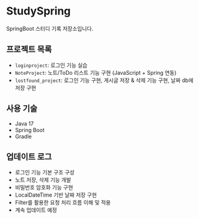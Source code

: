 # StudySpring

SpringBoot 스터디 기록 저장소입니다.

## 프로젝트 목록
- `loginproject`: 로그인 기능 실습
- `NoteProject`: 노트/ToDo 리스트 기능 구현 (JavaScript + Spring 연동)
- `lostfound_project`: 로그인 기능 구현, 게시글 저장 & 삭제 기능 구현, 날짜 db에 저장 구현

## 사용 기술
- Java 17
- Spring Boot
- Gradle

## 업데이트 로그
- 로그인 기능 기본 구조 구성  
- 노트 저장, 삭제 기능 개발  
- 비밀번호 암호화 기능 구현  
- LocalDateTime 기반 날짜 저장 구현  
- Filter를 활용한 요청 처리 흐름 이해 및 적용  
- 계속 업데이트 예정
